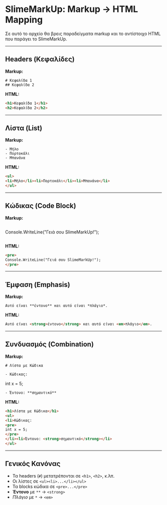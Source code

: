 # SlimeMarkUp: Markup → HTML Mapping

Σε αυτό το αρχείο θα βρεις παραδείγματα markup και το αντίστοιχο HTML που παράγει το SlimeMarkUp.

---

## Headers (Κεφαλίδες)

**Markup:**
```
# Κεφαλίδα 1
## Κεφαλίδα 2
```

**HTML:**
```html
<h1>Κεφαλίδα 1</h1>
<h2>Κεφαλίδα 2</h2>
```

---

## Λίστα (List)

**Markup:**
```
- Μήλο
- Πορτοκάλι
- Μπανάνα
```

**HTML:**
```html
<ul>
<li>Μήλο</li><li>Πορτοκάλι</li><li>Μπανάνα</li>
</ul>
```

---

## Κώδικας (Code Block)

**Markup:**
```
```
Console.WriteLine("Γειά σου SlimeMarkUp!");
```
```

**HTML:**
```html
<pre>
Console.WriteLine("Γειά σου SlimeMarkUp!");
</pre>
```

---

## Έμφαση (Emphasis)

**Markup:**
```
Αυτό είναι **έντονο** και αυτό είναι *πλάγιο*.
```

**HTML:**
```html
Αυτό είναι <strong>έντονο</strong> και αυτό είναι <em>πλάγιο</em>.
```

---

## Συνδυασμός (Combination)

**Markup:**
```
# Λίστα με Κώδικα

- Κώδικας:
```
int x = 5;
```
- Έντονο: **σημαντικό**
```

**HTML:**
```html
<h1>Λίστα με Κώδικα</h1>
<ul>
<li>Κώδικας:
<pre>
int x = 5;
</pre>
</li><li>Έντονο: <strong>σημαντικό</strong></li>
</ul>
```

---

## Γενικός Κανόνας
- Τα headers (`#`) μετατρέπονται σε `<h1>`, `<h2>`, κ.λπ.
- Οι λίστες σε `<ul><li>...</li></ul>`
- Τα blocks κώδικα σε `<pre>...</pre>`
- **Έντονο** με `**` → `<strong>`
- *Πλάγιο* με `*` → `<em>`